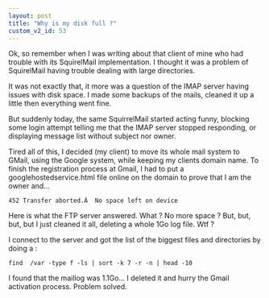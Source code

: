 ```yaml
---
layout: post
title: "Why is my disk full ?"
custom_v2_id: 53
---
```


Ok, so remember when I was writing about that client of mine who had trouble
with its SquirelMail implementation. I thought it was a problem of SquirelMail
having trouble dealing with large directories.

It was not exactly that, it more was a question of the IMAP server having
issues with disk space. I made some backups of the mails, cleaned it up a
little then everything went fine.

But suddenly today, the same SquirrelMail started acting funny, blocking some
login attempt telling me that the IMAP server stopped responding, or
displaying message list without subject nor owner.

Tired all of this, I decided (my client) to move its whole mail system to
GMail, using the Google system, while keeping my clients domain name. To
finish the registration process at Gmail, I had to put a
googlehostedservice.html file online on the domain to prove that I am the
owner and...

    
    452 Transfer aborted.Â  No space left on device

Here is what the FTP server answered. What ? No more space ? But, but, but,
but I just cleaned it all, deleting a whole 1Go log file. Wtf ?

I connect to the server and got the list of the biggest files and directories
by doing a :

    
    find  /var -type f -ls | sort -k 7 -r -n | head -10

I found that the maillog was 1.1Go... I deleted it and hurry the Gmail
activation process. Problem solved.


